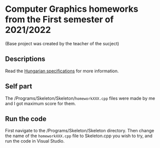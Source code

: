 # Computer Graphics homeworks from the First semester of 2021/2022

(Base project was created by the teacher of the sucject)

## Descriptions

Read the [Hungarian specifications](homeworks_description.pdf) for more information.

## Self part

The /Programs/Skeleton/Skeleton/`homeworkXXX.cpp` files were made by me and I got maximum score for them.

## Run the code

First navigate to the /Programs/Skeleton/Skeleton directory.
Then change the name of the `homeworkXXX.cpp` file to Skeleton.cpp you wish to try, and run the code in Visual Studio.

